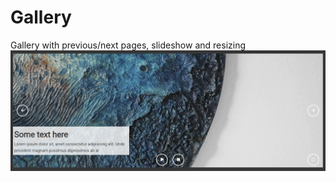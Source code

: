 # Gallery
Gallery with previous/next pages, slideshow and resizing
![alt text](https://github.com/Annibezh/Gallery/blob/master/view.png)
